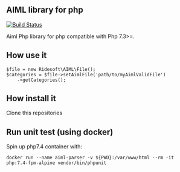 AIML library for php
---
[![Build Status](https://travis-ci.org/ridesoft/Aiml-parser.svg?branch=master)](https://travis-ci.org/ridesoft/Aiml-parser)

Aiml Php library for php compatible with Php 7.3>=.

## How use it
```
$file = new Ridesoft\AIML\File();
$categories = $file->setAimlFile('path/to/myAimlValidFile')
    ->getCategories();
```
## How install it

Clone this repositories

## Run unit test (using docker)
Spin up php7.4 container with:
```
docker run --name aiml-parser -v ${PWD}:/var/www/html --rm -it php:7.4-fpm-alpine vendor/bin/phpunit
```